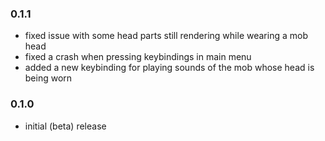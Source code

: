 ### 0.1.1
* fixed issue with some head parts still rendering while wearing a mob head
* fixed a crash when pressing keybindings in main menu
* added a new keybinding for playing sounds of the mob whose head is being worn
### 0.1.0
* initial (beta) release